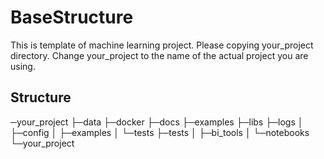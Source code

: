 # BaseStructure
This is template of machine learning project.
Please copying your_project directory.
Change your_project to the name of the actual project you are using.
## Structure
─your_project
    ├─data
    ├─docker
    ├─docs
    ├─examples
    ├─libs
    ├─logs
    │  ├─config
    │  ├─examples
    │  └─tests
    ├─tests
    │  ├─bi_tools
    │  └─notebooks
    └─your_project